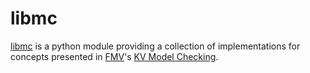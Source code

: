# libmc

[libmc]() is a python module providing a collection of implementations for concepts presented in [FMV](http://fmv.jku.at/)'s [KV Model Checking](http://fmv.jku.at/mc/).
